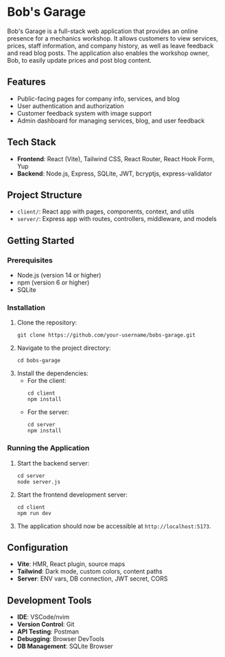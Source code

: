 # Bob's Garage

Bob's Garage is a full-stack web application that provides an online presence for a mechanics workshop. It allows customers to view services, prices, staff information, and company history, as well as leave feedback and read blog posts. The application also enables the workshop owner, Bob, to easily update prices and post blog content.

## Features
- Public-facing pages for company info, services, and blog
- User authentication and authorization
- Customer feedback system with image support
- Admin dashboard for managing services, blog, and user feedback

## Tech Stack
- **Frontend**: React (Vite), Tailwind CSS, React Router, React Hook Form, Yup
- **Backend**: Node.js, Express, SQLite, JWT, bcryptjs, express-validator

## Project Structure
- `client/`: React app with pages, components, context, and utils
- `server/`: Express app with routes, controllers, middleware, and models

## Getting Started

### Prerequisites
- Node.js (version 14 or higher)
- npm (version 6 or higher)
- SQLite

### Installation
1. Clone the repository:
   ```
   git clone https://github.com/your-username/bobs-garage.git
   ```
2. Navigate to the project directory:
   ```
   cd bobs-garage
   ```
3. Install the dependencies:
   - For the client:
     ```
     cd client
     npm install
     ```
   - For the server:
     ```
     cd server
     npm install
     ```

### Running the Application
1. Start the backend server:
   ```
   cd server
   node server.js
   ```
2. Start the frontend development server:
   ```
   cd client
   npm run dev
   ```
3. The application should now be accessible at `http://localhost:5173`.

## Configuration
- **Vite**: HMR, React plugin, source maps
- **Tailwind**: Dark mode, custom colors, content paths
- **Server**: ENV vars, DB connection, JWT secret, CORS

## Development Tools
- **IDE**: VSCode/nvim
- **Version Control**: Git
- **API Testing**: Postman
- **Debugging**: Browser DevTools
- **DB Management**: SQLite Browser




